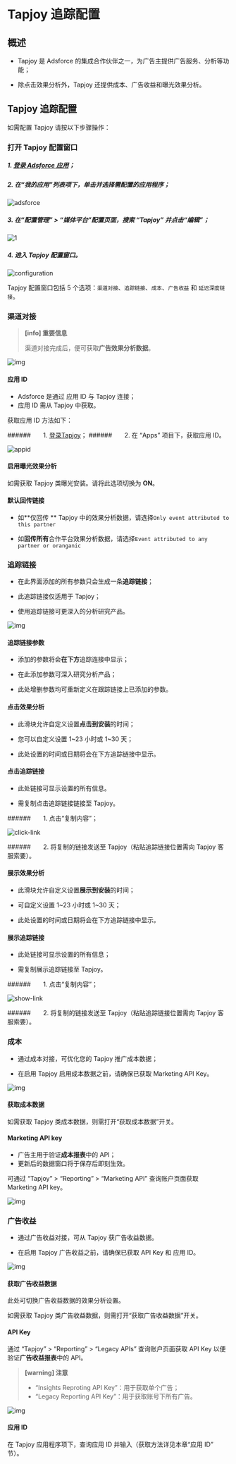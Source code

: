 # **Tapjoy 追踪配置**

## 概述

* Tapjoy 是 Adsforce 的集成合作伙伴之一，为广告主提供广告服务、分析等功能；

* 除点击效果分析外，Tapjoy 还提供成本、广告收益和曝光效果分析。

## Tapjoy 追踪配置

如需配置 Tapjoy 请按以下步骤操作：

### 打开 Tapjoy 配置窗口

##### 1. [登录 Adsforce 应用](<https://demo-portal.adsforce.io/login>)；

##### 2. 在“我的应用”列表项下，单击并选择需配置的应用程序；

![adsforce](adsforce.png)

##### 3. 在“配置管理” > “媒体平台”配置页面，搜索 “Tapjoy” 并点击“编辑”；

![1](1.png)

##### 4.  进入 Tapjoy 配置窗口。

![configuration](configuration.png)

Tapjoy 配置窗口包括 5 个选项：`渠道对接`、`追踪链接`、`成本`、`广告收益` 和 `延迟深度链接`。

### 渠道对接

> **[info] 重要信息**
>
> 渠道对接完成后，便可获取**广告效果分析数据**。

![img](2.png)

#### 应用 ID

* Adsforce 是通过 应用 ID 与 Tapjoy 连接；
* 应用 ID 需从 Tapjoy 中获取。

获取应用 ID 方法如下：

######&ensp;&ensp;&ensp;&ensp;1. [登录Tapjoy](<https://ltv.tapjoy.com/s/l#session/login>)；
######&ensp;&ensp;&ensp;&ensp;2. 在 “Apps” 项目下，获取应用 ID。

![appid](appid.png)

#### 启用曝光效果分析

如需获取 Tapjoy 类曝光安装。请将此选项切换为 **ON**。

#### 默认回传链接

* 如**仅回传 ** Tapjoy 中的效果分析数据，请选择`Only event attributed to this partner`

* 如**回传所有**合作平台效果分析数据，请选择`Event attributed to any partner or oranganic`

### 追踪链接

* 在此界面添加的所有参数只会生成一条**追踪链接**；

* 此追踪链接仅适用于 Tapjoy；

* 使用追踪链接可更深入的分析研究产品。

![img](3.png)

#### 追踪链接参数

* 添加的参数将会**在下方**追踪连接中显示；

* 在此添加参数可深入研究分析产品；

* 此处增删参数均可重新定义在跟踪链接上已添加的参数。

#### 点击效果分析

* 此滑块允许自定义设置**点击到安装**的时间；

* 您可以自定义设置 1~23 小时或 1~30 天；

* 此处设置的时间或日期将会在下方追踪链接中显示。

#### 点击追踪链接

* 此处链接可显示设置的所有信息。

* 需复制点击追踪链接链接至 Tapjoy。

######&ensp;&ensp;&ensp;&ensp;1. 点击“复制内容”；

![click-link](click-link.png)

######&ensp;&ensp;&ensp;&ensp;2.  将复制的链接发送至 Tapjoy（粘贴追踪链接位置需向 Tapjoy 客服索要）。

#### 展示效果分析

* 此滑块允许自定义设置**展示到安装**的时间；

* 可自定义设置 1~23 小时或 1~30 天；

* 此处设置的时间或日期将会在下方追踪链接中显示。

#### 展示追踪链接

* 此处链接可显示设置的所有信息；

* 需复制展示追踪链接至 Tapjoy。 

######&ensp;&ensp;&ensp;&ensp;1. 点击“复制内容”；

![show-link](show-link.png)

######&ensp;&ensp;&ensp;&ensp;2. 将复制的链接发送至 Tapjoy（粘贴追踪链接位置需向 Tapjoy 客服索要）。      

### 成本

* 通过成本对接，可优化您的 Tapjoy 推广成本数据；

* 在启用 Tapjoy 启用成本数据之前，请确保已获取 Marketing API Key。

![img](4.png)

#### 获取成本数据

如需获取 Tapjoy 类成本数据，则需打开“获取成本数据”开关。

#### Marketing API key

* 广告主用于验证**成本报表**中的 API；
* 更新后的数据窗口将于保存后即刻生效。

可通过 “Tapjoy” > “Reporting” > “Marketing API” 查询账户页面获取 Marketing API key。

![img](marketingapikey.png)

### 广告收益

* 通过广告收益对接，可从 Tapjoy 获广告收益数据。

* 在启用 Tapjoy 广告收益之前，请确保已获取 API Key 和 应用 ID。

![img](5.png)

#### 获取广告收益数据

此处可切换广告收益数据的效果分析设置。

如需获取 Tapjoy 类广告收益数据，则需打开“获取广告收益数据”开关。

#### API Key

通过 “Tapjoy” > “Reporting” > “Legacy APIs” 查询账户页面获取 API Key 以便验证**广告收益报表**中的 API。

> **[warning] 注意**
>
> * “Insights Reproting API Key”：用于获取单个广告；
> * “Legacy Reporting API Key”：用于获取账号下所有广告。

![img](apikey2.png)

#### 应用 ID

在 Tapjoy 应用程序项下，查询应用 ID 并输入（获取方法详见本章“应用 ID” 节）。